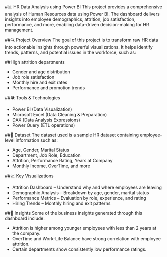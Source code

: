#📊 HR Data Analysis using Power BI
This project provides a comprehensive analysis of Human Resources data using Power BI. The dashboard delivers insights into employee demographics, attrition, job satisfaction, performance, and more, enabling data-driven decision-making for HR management.

##🔍 Project Overview
The goal of this project is to transform raw HR data into actionable insights through powerful visualizations. It helps identify trends, patterns, and potential issues in the workforce, such as:

##High attrition departments

- Gender and age distribution
- Job role satisfaction
- Monthly hire and exit rates
- Performance and promotion trends

##🛠 Tools & Technologies
- Power BI (Data Visualization)
- Microsoft Excel (Data Cleaning & Preparation)
- DAX (Data Analysis Expressions)
- Power Query (ETL operations)

##📁 Dataset
The dataset used is a sample HR dataset containing employee-level information such as:

- Age, Gender, Marital Status
- Department, Job Role, Education
- Attrition, Performance Rating, Years at Company
- Monthly Income, OverTime, and more

##📈 Key Visualizations
- Attrition Dashboard – Understand why and where employees are leaving
- Demographic Analysis – Breakdown by age, gender, marital status
- Performance Metrics – Evaluation by role, experience, and rating
- Hiring Trends – Monthly hiring and exit patterns

##🧠 Insights
Some of the business insights generated through this dashboard include:

- Attrition is higher among younger employees with less than 2 years at the company.
- OverTime and Work-Life Balance have strong correlation with employee attrition.
- Certain departments show consistently low performance ratings.
